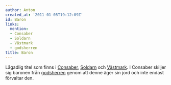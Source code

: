 ```yaml
---
author: Anton
created_at: '2011-01-05T19:12:09Z'
id: Baron
links:
  mention:
  - Consaber
  - Soldarn
  - Västmark
  - godsherren
title: Baron
---
```


Lågadlig titel som finns i [Consaber], [Soldarn] och [Västmark]. I Consaber skiljer sig baronen från
[godsherren] genom att denne äger sin jord och inte endast förvaltar den.

  [Consaber]: Consaber
  [Soldarn]: Soldarn
  [Västmark]: Västmark
  [godsherren]: godsherren
